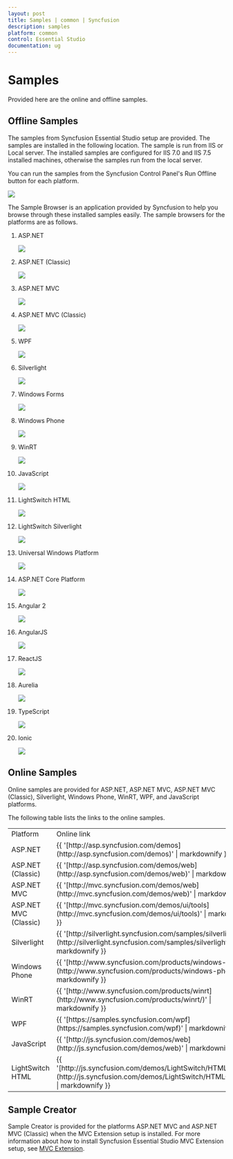 ```yaml
---
layout: post
title: Samples | common | Syncfusion
description: samples
platform: common
control: Essential Studio
documentation: ug
---
```


# Samples

Provided here are the online and offline samples.

##  Offline Samples

The samples from Syncfusion Essential Studio setup are provided. The samples are installed in the following location. The sample is run from IIS or Local server. The installed samples are configured for IIS 7.0 and IIS 7.5 installed machines, otherwise the samples run from the local server.

You can run the samples from the Syncfusion Control Panel's Run Offline button for each platform. 



![](Offline-Samples_images/Offline-Samples_img1.png)



The Sample Browser is an application provided by Syncfusion to help you browse through these installed samples easily. The sample browsers for the platforms are as follows.

1. ASP.NET



   ![](Offline-Samples_images/Offline-Samples_img2.png)





2. ASP.NET (Classic)



   ![](Offline-Samples_images/Offline-Samples_img3.png)





3. ASP.NET MVC



   ![](Offline-Samples_images/Offline-Samples_img4.png)





4. ASP.NET MVC (Classic)



   ![](Offline-Samples_images/Offline-Samples_img5.png)





5. WPF



   ![](Offline-Samples_images/Offline-Samples_img6.png)





6. Silverlight



    ![](Offline-Samples_images/Offline-Samples_img7.png)





7. Windows Forms



    ![](Offline-Samples_images/Offline-Samples_img8.png)





8. Windows Phone



   ![](Offline-Samples_images/Offline-Samples_img9.png)





9. WinRT



    ![](Offline-Samples_images/Offline-Samples_img10.png)





10. JavaScript



    ![](Offline-Samples_images/Offline-Samples_img11.png)





11. LightSwitch HTML



    ![](Offline-Samples_images/Offline-Samples_img12.png)





12. LightSwitch Silverlight



    ![](Offline-Samples_images/Offline-Samples_img13.png)
	
	
	
	
	
13. Universal Windows Platform



    ![](Offline-Samples_images/Offline-Samples_img14.png)
	
	
	
	
14. ASP.NET Core Platform



    ![](Offline-Samples_images/Offline-Samples_img15.png)
	
	
	
	
15. Angular 2



    ![](Offline-Samples_images/Offline-Samples_img16.png)
	
	
	
	
16. AngularJS



    ![](Offline-Samples_images/Offline-Samples_img17.png)
	
	
	
	
17. ReactJS



    ![](Offline-Samples_images/Offline-Samples_img18.png)
	
	
	
	
18. Aurelia



    ![](Offline-Samples_images/Offline-Samples_img19.png)
	
	
	
	
19. TypeScript



    ![](Offline-Samples_images/Offline-Samples_img20.png)
	
	
	
	
20. Ionic



    ![](Offline-Samples_images/Offline-Samples_img22.png)
	
	
	
## Online Samples

Online samples are provided for ASP.NET, ASP.NET MVC, ASP.NET MVC (Classic), Silverlight, Windows Phone, WinRT, WPF, and JavaScript platforms.

The following table lists the links to the online samples.



<table>
<tr>
<td>
Platform</td><td>
Online link</td></tr>
<tr>
<td>
ASP.NET</td><td>
{{ '[http://asp.syncfusion.com/demos](http://asp.syncfusion.com/demos)' | markdownify }}</td></tr>

<tr>
<td>
ASP.NET (Classic)</td><td>
{{ '[http://asp.syncfusion.com/demos/web](http://asp.syncfusion.com/demos/web)' | markdownify }}</td></tr>

<tr>
<td>
ASP.NET MVC</td><td>
{{ '[http://mvc.syncfusion.com/demos/web](http://mvc.syncfusion.com/demos/web)' | markdownify }}</td></tr>

<tr>
<td>
ASP.NET MVC (Classic)</td><td>
{{ '[http://mvc.syncfusion.com/demos/ui/tools](http://mvc.syncfusion.com/demos/ui/tools)' | markdownify }}</td></tr>

<tr>
<td>
Silverlight</td><td>
{{ '[http://silverlight.syncfusion.com/samples/silverlight/](http://silverlight.syncfusion.com/samples/silverlight/)' | markdownify }}</td></tr>

<tr>
<td>
Windows Phone</td><td>
{{ '[http://www.syncfusion.com/products/windows-phone](http://www.syncfusion.com/products/windows-phone/)' | markdownify }}</td></tr>

<tr>
<td>
WinRT</td><td>
{{ '[http://www.syncfusion.com/products/winrt](http://www.syncfusion.com/products/winrt/)' | markdownify }}</td></tr>

<tr>
<td>
WPF</td><td>
{{ '[https://samples.syncfusion.com/wpf](https://samples.syncfusion.com/wpf)' | markdownify }}</td></tr>

<tr>
<td>
JavaScript</td><td>
{{ '[http://js.syncfusion.com/demos/web](http://js.syncfusion.com/demos/web)' | markdownify }}</td></tr>

<tr>
<td>
LightSwitch HTML</td><td>
{{ '[http://js.syncfusion.com/demos/LightSwitch/HTMLClient/](http://js.syncfusion.com/demos/LightSwitch/HTMLClient/)' | markdownify }}</td></tr>

</table>


## Sample Creator

Sample Creator is provided for the platforms ASP.NET MVC and ASP.NET MVC (Classic) when the MVC Extension setup is installed. For more information about how to install Syncfusion Essential Studio MVC Extension setup, see [MVC Extension](http://www.syncfusion.com/kb/2350/how-to-install-syncfusion-essential-studio-mvc-extension-setup).

